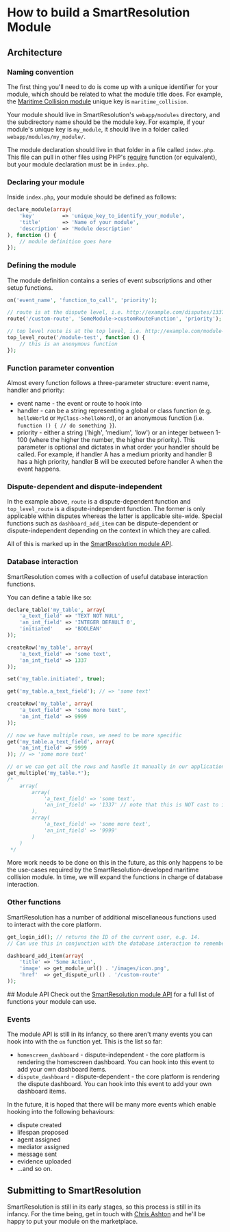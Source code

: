 # How to build a SmartResolution Module

## Architecture

### Naming convention
The first thing you'll need to do is come up with a unique identifier for your module, which should be related to what the module title does. For example, the [Maritime Collision module](https://github.com/ChrisBAshton/smartresolution-module-maritime-collision) unique key is `maritime_collision`.

Your module should live in SmartResolution's `webapp/modules` directory, and the subdirectory name should be the module key. For example, if your module's unique key is `my_module`, it should live in a folder called `webapp/modules/my_module/`.

The module declaration should live in that folder in a file called `index.php`. This file can pull in other files using PHP's [require](http://php.net/manual/en/function.require.php) function (or equivalent), but your module declaration must be in `index.php`.

### Declaring your module
Inside `index.php`, your module should be defined as follows:

```php
declare_module(array(
    'key'         => 'unique_key_to_identify_your_module',
    'title'       => 'Name of your module',
    'description' => 'Module description'
), function () {
    // module definition goes here 
});
```

### Defining the module
The module definition contains a series of event subscriptions and other setup functions.

```php
on('event_name', 'function_to_call', 'priority');

// route is at the dispute level, i.e. http://example.com/disputes/1337/custom-route
route('/custom-route', 'SomeModule->customRouteFunction', 'priority');

// top level route is at the top level, i.e. http://example.com/module-test
top_level_route('/module-test', function () {
    // this is an anonymous function
});
```

### Function parameter convention
Almost every function follows a three-parameter structure: event name, handler and priority:

* event name - the event or route to hook into
* handler - can be a string representing a global or class function (e.g. `helloWorld` or `MyClass->helloWord`), or an anonymous function (i.e. `function () { // do something }`).
* priority - either a string ('high', 'medium', 'low') or an integer between 1-100 (where the higher the number, the higher the priority). This parameter is optional and dictates in what order your handler should be called. For example, if handler A has a medium priority and handler B has a high priority, handler B will be executed before handler A when the event happens.

### Dispute-dependent and dispute-independent
In the example above, `route` is a dispute-dependent function and `top_level_route` is a dispute-independent function. The former is only applicable within disputes whereas the latter is applicable site-wide. Special functions such as `dashboard_add_item` can be dispute-dependent or dispute-independent depending on the context in which they are called.

All of this is marked up in the [SmartResolution module API](/module-docs/index.html).

### Database interaction
SmartResolution comes with a collection of useful database interaction functions.

You can define a table like so:

```php
declare_table('my_table', array(
    'a_text_field' => 'TEXT NOT NULL',
    'an_int_field' => 'INTEGER DEFAULT 0',
    'initiated'    => 'BOOLEAN'
));

createRow('my_table', array(
    'a_text_field' => 'some text',
    'an_int_field' => 1337
));

set('my_table.initiated', true);

get('my_table.a_text_field'); // => 'some text'

createRow('my_table', array(
    'a_text_field' => 'some more text',
    'an_int_field' => 9999
));

// now we have multiple rows, we need to be more specific
get('my_table.a_text_field', array(
    'an_int_field' => 9999
)); // => 'some more text'

// or we can get all the rows and handle it manually in our application
get_multiple('my_table.*');
/*
    array(
        array(
            'a_text_field' => 'some text',
            'an_int_field' => '1337' // note that this is NOT cast to int.
        ),
        array(
            'a_text_field' => 'some more text',
            'an_int_field' => '9999'
        )
    )
 */
```

More work needs to be done on this in the future, as this only happens to be the use-cases required by the SmartResolution-developed maritime collision module. In time, we will expand the functions in charge of database interaction.

### Other functions
SmartResolution has a number of additional miscellaneous functions used to interact with the core platform.

```php
get_login_id(); // returns the ID of the current user, e.g. 14.
// Can use this in conjunction with the database interaction to remember user preferences, etc.

dashboard_add_item(array(
    'title' => 'Some Action',
    'image' => get_module_url() . '/images/icon.png',
    'href'  => get_dispute_url() . '/custom-route'
));
```

## Module API
Check out the [SmartResolution module API](/module-docs/index.html) for a full list of functions your module can use.

### Events
The module API is still in its infancy, so there aren't many events you can hook into with the `on` function yet. This is the list so far:

* `homescreen_dashboard` - dispute-independent - the core platform is rendering the homescreen dashboard. You can hook into this event to add your own dashboard items.
* `dispute_dashboard` - dispute-dependent - the core platform is rendering the dispute dashboard. You can hook into this event to add your own dashboard items.

In the future, it is hoped that there will be many more events which enable hooking into the following behaviours:

* dispute created
* lifespan proposed
* agent assigned
* mediator assigned
* message sent
* evidence uploaded
* ...and so on.

## Submitting to SmartResolution

SmartResolution is still in its early stages, so this process is still in its infancy. For the time being, get in touch with [Chris Ashton](http://ashton.codes) and he'll be happy to put your module on the marketplace.